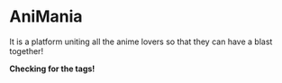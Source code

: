 # AniMania

It is a platform uniting all the anime lovers so that they can have a blast together!

<p><strong>Checking for the tags!</strong></p>
